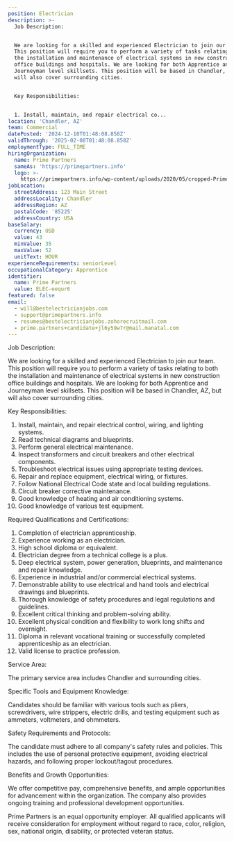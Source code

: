 ```yaml
---
position: Electrician
description: >-
  Job Description:


  We are looking for a skilled and experienced Electrician to join our team.
  This position will require you to perform a variety of tasks relating to both
  the installation and maintenance of electrical systems in new construction
  office buildings and hospitals. We are looking for both Apprentice and
  Journeyman level skillsets. This position will be based in Chandler, AZ, but
  will also cover surrounding cities.


  Key Responsibilities:


  1. Install, maintain, and repair electrical co...
location: 'Chandler, AZ'
team: Commercial
datePosted: '2024-12-10T01:48:08.858Z'
validThrough: '2025-02-08T01:48:08.858Z'
employmentType: FULL_TIME
hiringOrganization:
  name: Prime Partners
  sameAs: 'https://primepartners.info'
  logo: >-
    https://primepartners.info/wp-content/uploads/2020/05/cropped-Prime-Partners-Logo-NO-BG-1-1.png
jobLocation:
  streetAddress: 123 Main Street
  addressLocality: Chandler
  addressRegion: AZ
  postalCode: '85225'
  addressCountry: USA
baseSalary:
  currency: USD
  value: 43
  minValue: 35
  maxValue: 52
  unitText: HOUR
experienceRequirements: seniorLevel
occupationalCategory: Apprentice
identifier:
  name: Prime Partners
  value: ELEC-eequr6
featured: false
email:
  - will@bestelectricianjobs.com
  - support@primepartners.info
  - resumes@bestelectricianjobs.zohorecruitmail.com
  - prime.partners+candidate+jl6y59w7r@mail.manatal.com
---
```




Job Description:

We are looking for a skilled and experienced Electrician to join our team. This position will require you to perform a variety of tasks relating to both the installation and maintenance of electrical systems in new construction office buildings and hospitals. We are looking for both Apprentice and Journeyman level skillsets. This position will be based in Chandler, AZ, but will also cover surrounding cities.

Key Responsibilities:

1. Install, maintain, and repair electrical control, wiring, and lighting systems.
2. Read technical diagrams and blueprints.
3. Perform general electrical maintenance.
4. Inspect transformers and circuit breakers and other electrical components.
5. Troubleshoot electrical issues using appropriate testing devices.
6. Repair and replace equipment, electrical wiring, or fixtures.
7. Follow National Electrical Code state and local building regulations.
8. Circuit breaker corrective maintenance.
9. Good knowledge of heating and air conditioning systems.
10. Good knowledge of various test equipment.

Required Qualifications and Certifications:

1. Completion of electrician apprenticeship.
2. Experience working as an electrician.
3. High school diploma or equivalent.
4. Electrician degree from a technical college is a plus.
5. Deep electrical system, power generation, blueprints, and maintenance and repair knowledge.
6. Experience in industrial and/or commercial electrical systems.
7. Demonstrable ability to use electrical and hand tools and electrical drawings and blueprints.
8. Thorough knowledge of safety procedures and legal regulations and guidelines.
9. Excellent critical thinking and problem-solving ability.
10. Excellent physical condition and flexibility to work long shifts and overnight.
11. Diploma in relevant vocational training or successfully completed apprenticeship as an electrician.
12. Valid license to practice profession.

Service Area:

The primary service area includes Chandler and surrounding cities.

Specific Tools and Equipment Knowledge:

Candidates should be familiar with various tools such as pliers, screwdrivers, wire strippers, electric drills, and testing equipment such as ammeters, voltmeters, and ohmmeters.

Safety Requirements and Protocols:

The candidate must adhere to all company's safety rules and policies. This includes the use of personal protective equipment, avoiding electrical hazards, and following proper lockout/tagout procedures.

Benefits and Growth Opportunities:

We offer competitive pay, comprehensive benefits, and ample opportunities for advancement within the organization. The company also provides ongoing training and professional development opportunities.

Prime Partners is an equal opportunity employer. All qualified applicants will receive consideration for employment without regard to race, color, religion, sex, national origin, disability, or protected veteran status.